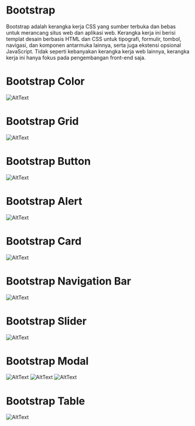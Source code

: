 # Bootstrap
Bootstrap adalah kerangka kerja CSS yang sumber terbuka dan bebas untuk merancang situs web dan aplikasi web. Kerangka kerja ini berisi templat desain berbasis HTML dan CSS untuk tipografi, formulir, tombol, navigasi, dan komponen antarmuka lainnya, serta juga ekstensi opsional JavaScript. Tidak seperti kebanyakan kerangka kerja web lainnya, kerangka kerja ini hanya fokus pada pengembangan front-end saja.
# Bootstrap Color
![AltText](https://github.com/naufal025/Bootstrap/blob/master/b1.png "Botstrap Color")
# Bootstrap Grid
![AltText](https://github.com/naufal025/Bootstrap/blob/master/b2.png "Botstrap Grid")
# Bootstrap Button
![AltText](https://github.com/naufal025/Bootstrap/blob/master/b3.png "Botstrap Button")
# Bootstrap Alert
![AltText](https://github.com/naufal025/Bootstrap/blob/master/b4.png "Botstrap Alert")
# Bootstrap Card
![AltText](https://github.com/naufal025/Bootstrap/blob/master/b5.png "Botstrap Card")
# Bootstrap Navigation Bar
![AltText](https://github.com/naufal025/Bootstrap/blob/master/b6.png "Botstrap Navigation Bar")
# Bootstrap Slider
![AltText](https://github.com/naufal025/Bootstrap/blob/master/b7.png "Botstrap Slider")
# Bootstrap Modal
![AltText](https://github.com/naufal025/Bootstrap/blob/master/b8(1).png "Botstrap Modal")
![AltText](https://github.com/naufal025/Bootstrap/blob/master/b8(2).png "Botstrap Modal")
![AltText](https://github.com/naufal025/Bootstrap/blob/master/b8(3).png "Botstrap Modal")
# Bootstrap Table
![AltText](https://github.com/naufal025/Bootstrap/blob/master/b9.png "Botstrap Table")
